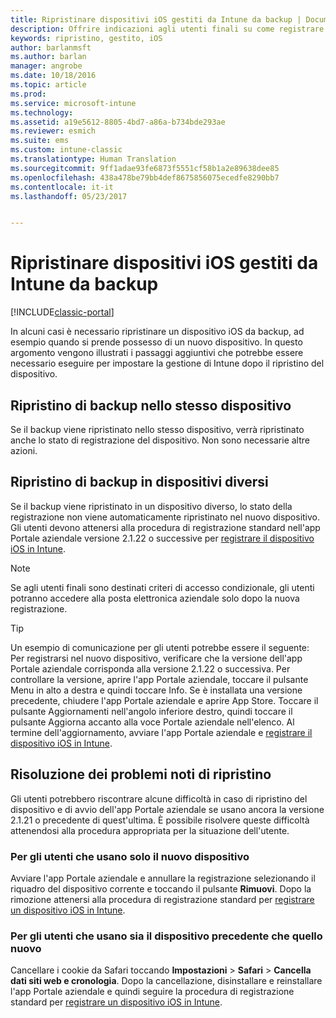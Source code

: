 ```yaml
---
title: Ripristinare dispositivi iOS gestiti da Intune da backup | Documentazione Microsoft
description: Offrire indicazioni agli utenti finali su come registrare nuovamente i propri dispositivi dopo il ripristino da backup.
keywords: ripristino, gestito, iOS
author: barlanmsft
ms.author: barlan
manager: angrobe
ms.date: 10/18/2016
ms.topic: article
ms.prod: 
ms.service: microsoft-intune
ms.technology: 
ms.assetid: a19e5612-8805-4bd7-a86a-b734bde293ae
ms.reviewer: esmich
ms.suite: ems
ms.custom: intune-classic
ms.translationtype: Human Translation
ms.sourcegitcommit: 9ff1adae93fe6873f5551cf58b1a2e89638dee85
ms.openlocfilehash: 438a478be79bb4def8675856075ecedfe8290bb7
ms.contentlocale: it-it
ms.lasthandoff: 05/23/2017


---
```


# <a name="restore-intune-managed-ios-devices-from-backup"></a>Ripristinare dispositivi iOS gestiti da Intune da backup

[!INCLUDE[classic-portal](../includes/classic-portal.md)]

In alcuni casi è necessario ripristinare un dispositivo iOS da backup, ad esempio quando si prende possesso di un nuovo dispositivo. In questo argomento vengono illustrati i passaggi aggiuntivi che potrebbe essere necessario eseguire per impostare la gestione di Intune dopo il ripristino del dispositivo.

## <a name="restoring-backups-onto-the-same-device"></a>Ripristino di backup nello stesso dispositivo

Se il backup viene ripristinato nello stesso dispositivo, verrà ripristinato anche lo stato di registrazione del dispositivo. Non sono necessarie altre azioni.

## <a name="restoring-backups-onto-different-devices"></a>Ripristino di backup in dispositivi diversi

Se il backup viene ripristinato in un dispositivo diverso, lo stato della registrazione non viene automaticamente ripristinato nel nuovo dispositivo. Gli utenti devono attenersi alla procedura di registrazione standard nell'app Portale aziendale versione 2.1.22 o successive per [registrare il dispositivo iOS in Intune](/intune-user-help/enroll-your-device-in-intune-ios).

> [!NOTE]
> Se agli utenti finali sono destinati criteri di accesso condizionale, gli utenti potranno accedere alla posta elettronica aziendale solo dopo la nuova registrazione.

> [!TIP]
> Un esempio di comunicazione per gli utenti potrebbe essere il seguente: Per registrarsi nel nuovo dispositivo, verificare che la versione dell'app Portale aziendale corrisponda alla versione 2.1.22 o successiva. Per controllare la versione, aprire l'app Portale aziendale, toccare il pulsante Menu in alto a destra e quindi toccare Info. Se è installata una versione precedente, chiudere l'app Portale aziendale e aprire App Store. Toccare il pulsante Aggiornamenti nell'angolo inferiore destro, quindi toccare il pulsante Aggiorna accanto alla voce Portale aziendale nell'elenco. Al termine dell'aggiornamento, avviare l'app Portale aziendale e [registrare il dispositivo iOS in Intune](/intune-user-help/enroll-your-device-in-intune-ios).

## <a name="resolving-known-issues-with-restores"></a>Risoluzione dei problemi noti di ripristino

Gli utenti potrebbero riscontrare alcune difficoltà in caso di ripristino del dispositivo e di avvio dell'app Portale aziendale se usano ancora la versione 2.1.21 o precedente di quest'ultima. È possibile risolvere queste difficoltà attenendosi alla procedura appropriata per la situazione dell'utente.

### <a name="for-users-who-will-only-use-their-new-device"></a>Per gli utenti che usano solo il nuovo dispositivo
Avviare l'app Portale aziendale e annullare la registrazione selezionando il riquadro del dispositivo corrente e toccando il pulsante __Rimuovi__. Dopo la rimozione attenersi alla procedura di registrazione standard per [registrare un dispositivo iOS in Intune](/intune-user-help/enroll-your-device-in-intune-ios).

### <a name="for-users-who-will-use-both-their-old-and-new-devices"></a>Per gli utenti che usano sia il dispositivo precedente che quello nuovo
Cancellare i cookie da Safari toccando __Impostazioni__ > __Safari__ > __Cancella dati siti web e cronologia__. Dopo la cancellazione, disinstallare e reinstallare l'app Portale aziendale e quindi seguire la procedura di registrazione standard per [registrare un dispositivo iOS in Intune](/intune-user-help/enroll-your-device-in-intune-ios).

